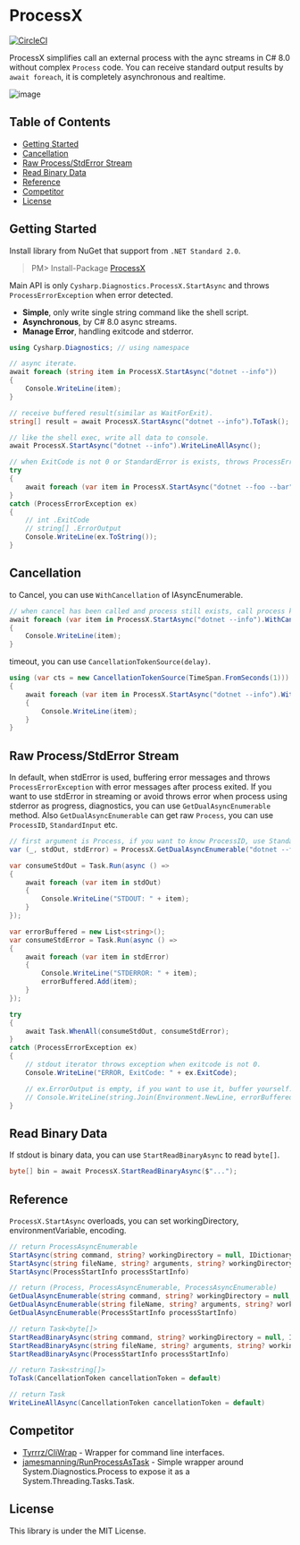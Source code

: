 ProcessX
===
[![CircleCI](https://circleci.com/gh/Cysharp/ProcessX.svg?style=svg)](https://circleci.com/gh/Cysharp/ProcessX)

ProcessX simplifies call an external process with the aync streams in C# 8.0 without complex `Process` code. You can receive standard output results by `await foreach`, it is completely asynchronous and realtime.

![image](https://user-images.githubusercontent.com/46207/73369038-504f0c80-42f5-11ea-8b36-5c5c979ac882.png)

<!-- START doctoc generated TOC please keep comment here to allow auto update -->
<!-- DON'T EDIT THIS SECTION, INSTEAD RE-RUN doctoc TO UPDATE -->
## Table of Contents

- [Getting Started](#getting-started)
- [Cancellation](#cancellation)
- [Raw Process/StdError Stream](#raw-processstderror-stream)
- [Read Binary Data](#read-binary-data)
- [Reference](#reference)
- [Competitor](#competitor)
- [License](#license)

<!-- END doctoc generated TOC please keep comment here to allow auto update -->

Getting Started
---
Install library from NuGet that support from `.NET Standard 2.0`.

> PM> Install-Package [ProcessX](https://www.nuget.org/packages/ProcessX)

Main API is only `Cysharp.Diagnostics.ProcessX.StartAsync` and throws `ProcessErrorException` when error detected.

* **Simple**, only write single string command like the shell script.
* **Asynchronous**, by C# 8.0 async streams.
* **Manage Error**, handling exitcode and stderror.

```csharp
using Cysharp.Diagnostics; // using namespace

// async iterate.
await foreach (string item in ProcessX.StartAsync("dotnet --info"))
{
    Console.WriteLine(item);
}

// receive buffered result(similar as WaitForExit).
string[] result = await ProcessX.StartAsync("dotnet --info").ToTask();

// like the shell exec, write all data to console.
await ProcessX.StartAsync("dotnet --info").WriteLineAllAsync();

// when ExitCode is not 0 or StandardError is exists, throws ProcessErrorException
try
{
    await foreach (var item in ProcessX.StartAsync("dotnet --foo --bar")) { }
}
catch (ProcessErrorException ex)
{
    // int .ExitCode
    // string[] .ErrorOutput
    Console.WriteLine(ex.ToString());
}
```

Cancellation
---
to Cancel, you can use `WithCancellation` of IAsyncEnumerable.

```csharp
// when cancel has been called and process still exists, call process kill before exit.
await foreach (var item in ProcessX.StartAsync("dotnet --info").WithCancellation(cancellationToken))
{
    Console.WriteLine(item);
}
```

timeout, you can use `CancellationTokenSource(delay)`.

```csharp
using (var cts = new CancellationTokenSource(TimeSpan.FromSeconds(1)))
{
    await foreach (var item in ProcessX.StartAsync("dotnet --info").WithCancellation(cts.Token))
    {
        Console.WriteLine(item);
    }
}
```

Raw Process/StdError Stream
---
In default, when stdError is used, buffering error messages and throws `ProcessErrorException` with error messages after process exited. If you want to use stdError in streaming or avoid throws error when process using stderror as progress, diagnostics, you can use `GetDualAsyncEnumerable` method. Also `GetDualAsyncEnumerable` can get raw `Process`, you can use `ProcessID`, `StandardInput` etc.

```csharp
// first argument is Process, if you want to know ProcessID, use StandardInput, use it.
var (_, stdOut, stdError) = ProcessX.GetDualAsyncEnumerable("dotnet --foo --bar");

var consumeStdOut = Task.Run(async () =>
{
    await foreach (var item in stdOut)
    {
        Console.WriteLine("STDOUT: " + item);
    }
});

var errorBuffered = new List<string>();
var consumeStdError = Task.Run(async () =>
{
    await foreach (var item in stdError)
    {
        Console.WriteLine("STDERROR: " + item);
        errorBuffered.Add(item);
    }
});

try
{
    await Task.WhenAll(consumeStdOut, consumeStdError);
}
catch (ProcessErrorException ex)
{
    // stdout iterator throws exception when exitcode is not 0.
    Console.WriteLine("ERROR, ExitCode: " + ex.ExitCode);

    // ex.ErrorOutput is empty, if you want to use it, buffer yourself.
    // Console.WriteLine(string.Join(Environment.NewLine, errorBuffered));
}
```

Read Binary Data
---
If stdout is binary data, you can use `StartReadBinaryAsync` to read `byte[]`.

```csharp
byte[] bin = await ProcessX.StartReadBinaryAsync($"...");
```

Reference
---
`ProcessX.StartAsync` overloads, you can set workingDirectory, environmentVariable, encoding.

```csharp
// return ProcessAsyncEnumerable
StartAsync(string command, string? workingDirectory = null, IDictionary<string, string>? environmentVariable = null, Encoding? encoding = null)
StartAsync(string fileName, string? arguments, string? workingDirectory = null, IDictionary<string, string>? environmentVariable = null, Encoding? encoding = null)
StartAsync(ProcessStartInfo processStartInfo)

// return (Process, ProcessAsyncEnumerable, ProcessAsyncEnumerable)
GetDualAsyncEnumerable(string command, string? workingDirectory = null, IDictionary<string, string>? environmentVariable = null, Encoding? encoding = null)
GetDualAsyncEnumerable(string fileName, string? arguments, string? workingDirectory = null, IDictionary<string, string>? environmentVariable = null, Encoding? encoding = null)
GetDualAsyncEnumerable(ProcessStartInfo processStartInfo)

// return Task<byte[]>
StartReadBinaryAsync(string command, string? workingDirectory = null, IDictionary<string, string>? environmentVariable = null, Encoding? encoding = null)
StartReadBinaryAsync(string fileName, string? arguments, string? workingDirectory = null, IDictionary<string, string>? environmentVariable = null, Encoding? encoding = null)
StartReadBinaryAsync(ProcessStartInfo processStartInfo)

// return Task<string[]>
ToTask(CancellationToken cancellationToken = default)

// return Task
WriteLineAllAsync(CancellationToken cancellationToken = default)
```

Competitor
---
* [Tyrrrz/CliWrap](https://github.com/Tyrrrz/CliWrap) - Wrapper for command line interfaces.
* [jamesmanning/RunProcessAsTask](https://github.com/jamesmanning/RunProcessAsTask) - Simple wrapper around System.Diagnostics.Process to expose it as a System.Threading.Tasks.Task.

License
---
This library is under the MIT License.

